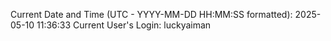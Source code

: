 Current Date and Time (UTC - YYYY-MM-DD HH:MM:SS formatted): 2025-05-10 11:36:33
Current User's Login: luckyaiman
